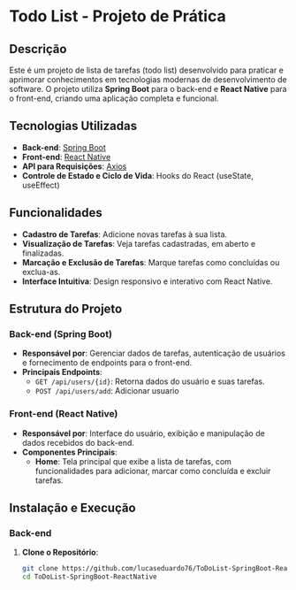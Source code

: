 # Todo List - Projeto de Prática

## Descrição

Este é um projeto de lista de tarefas (todo list) desenvolvido para praticar e aprimorar conhecimentos em tecnologias modernas de desenvolvimento de software. O projeto utiliza **Spring Boot** para o back-end e **React Native** para o front-end, criando uma aplicação completa e funcional.

## Tecnologias Utilizadas

- **Back-end**: [Spring Boot](https://spring.io/projects/spring-boot)
- **Front-end**: [React Native](https://reactnative.dev/)
- **API para Requisições**: [Axios](https://axios-http.com/)
- **Controle de Estado e Ciclo de Vida**: Hooks do React (useState, useEffect)

## Funcionalidades

- **Cadastro de Tarefas**: Adicione novas tarefas à sua lista.
- **Visualização de Tarefas**: Veja tarefas cadastradas, em aberto e finalizadas.
- **Marcação e Exclusão de Tarefas**: Marque tarefas como concluídas ou exclua-as.
- **Interface Intuitiva**: Design responsivo e interativo com React Native.

## Estrutura do Projeto

### Back-end (Spring Boot)

- **Responsável por**: Gerenciar dados de tarefas, autenticação de usuários e fornecimento de endpoints para o front-end.
- **Principais Endpoints**:
  - `GET /api/users/{id}`: Retorna dados do usuário e suas tarefas.
  - `POST /api/users/add`: Adicionar usuario

### Front-end (React Native)

- **Responsável por**: Interface do usuário, exibição e manipulação de dados recebidos do back-end.
- **Componentes Principais**:
  - **Home**: Tela principal que exibe a lista de tarefas, com funcionalidades para adicionar, marcar como concluída e excluir tarefas.

## Instalação e Execução

### Back-end

1. **Clone o Repositório**:
   ```bash
   git clone https://github.com/lucaseduardo76/ToDoList-SpringBoot-ReactNative
   cd ToDoList-SpringBoot-ReactNative
